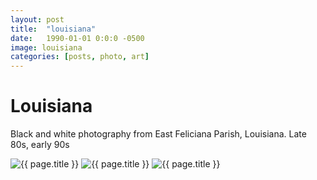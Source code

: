 ```yaml
---
layout: post
title:  "louisiana"
date:   1990-01-01 0:0:0 -0500
image: louisiana
categories: [posts, photo, art]
---
```


# Louisiana

Black and white photography from East Feliciana Parish, Louisiana. Late 80s, early 90s

<img class="img img__post img__org" src="{{ site.base_img_path }}{{ page.image }}_01.jpg" alt="{{ page.title }}" />
<img class="img img__post" src="{{ site.base_img_path }}{{ page.image }}_02.jpg" alt="{{ page.title }}" />
<img class="img img__post" src="{{ site.base_img_path }}{{ page.image }}_03.jpg" alt="{{ page.title }}" />